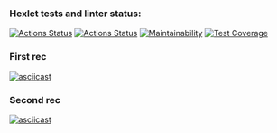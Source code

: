 ### Hexlet tests and linter status:
[![Actions Status](https://github.com/darklittlefinch/java-project-71/workflows/hexlet-check/badge.svg)](https://github.com/darklittlefinch/java-project-71/actions)
[![Actions Status](https://github.com/darklittlefinch/java-project-71/actions/workflows/main.yml/badge.svg)](https://github.com/darklittlefinch/java-project-71/actions/workflows/main.yml)
[![Maintainability](https://api.codeclimate.com/v1/badges/6006c9bafc8e4166b302/maintainability)](https://codeclimate.com/github/darklittlefinch/java-project-71/maintainability)
[![Test Coverage](https://api.codeclimate.com/v1/badges/6006c9bafc8e4166b302/test_coverage)](https://codeclimate.com/github/darklittlefinch/java-project-71/test_coverage)

### First rec
[![asciicast](https://asciinema.org/a/FM9UN2gUrvLKqaEG3XqTuKerT.svg)](https://asciinema.org/a/FM9UN2gUrvLKqaEG3XqTuKerT)

### Second rec
[![asciicast](https://asciinema.org/a/LXavG1x4urRFI2B8WFxXZ6O0Q.svg)](https://asciinema.org/a/LXavG1x4urRFI2B8WFxXZ6O0Q)
